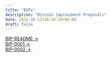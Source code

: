 ```yaml
---
title: "BIPs"
description: "Bitcoin Improvement Proposals"
date: 2022-10-11T16:54:24+02:00
draft: false
---
```


<div class="card my-3">
    <div class="card-body">
        <a class="stretched-link" href="/bitcoin/bips/bip-readme">BIP-README &rarr;</a>
    </div>
</div>

<div class="card my-3">
    <div class="card-body">
        <a class="stretched-link" href="/bitcoin/bips/bip-0001">BIP-0001 &rarr;</a>
    </div>
</div>

<div class="card my-3">
    <div class="card-body">
        <a class="stretched-link" href="/bitcoin/bips/bip-0002">BIP-0002 &rarr;</a>
    </div>
</div>

